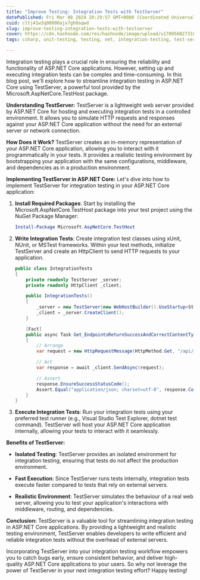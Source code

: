 ```yaml
---
title: "Improve Testing: Integration Tests with TestServer"
datePublished: Fri Mar 08 2024 20:29:57 GMT+0000 (Coordinated Universal Time)
cuid: cltj41w3q00000ajx7gh0aqwd
slug: improve-testing-integration-tests-with-testserver
cover: https://cdn.hashnode.com/res/hashnode/image/upload/v1709560273182/53b3e4e5-6c47-483b-afa1-9bbd84c0f17a.png
tags: csharp, unit-testing, testing, net, integration-testing, test-server

---
```


Integration testing plays a crucial role in ensuring the reliability and functionality of ASP.NET Core applications. However, setting up and executing integration tests can be complex and time-consuming. In this blog post, we'll explore how to streamline integration testing in ASP.NET Core using TestServer, a powerful tool provided by the Microsoft.AspNetCore.TestHost package.

**Understanding TestServer:** TestServer is a lightweight web server provided by ASP.NET Core for hosting and executing integration tests in a controlled environment. It allows you to simulate HTTP requests and responses against your ASP.NET Core application without the need for an external server or network connection.

**How Does it Work?** TestServer creates an in-memory representation of your ASP.NET Core application, allowing you to interact with it programmatically in your tests. It provides a realistic testing environment by bootstrapping your application with the same configurations, middleware, and dependencies as in a production environment.

**Implementing TestServer in ASP.NET Core:** Let's dive into how to implement TestServer for integration testing in your ASP.NET Core application:

1. **Install Required Packages**: Start by installing the Microsoft.AspNetCore.TestHost package into your test project using the NuGet Package Manager:
    
    ```powershell
    Install-Package Microsoft.AspNetCore.TestHost
    ```
    
2. **Write Integration Tests**: Create integration test classes using xUnit, NUnit, or MSTest frameworks. Within your test methods, initialize TestServer and create an HttpClient to send HTTP requests to your application.
    
    ```csharp
    public class IntegrationTests
    {
        private readonly TestServer _server;
        private readonly HttpClient _client;
    
        public IntegrationTests()
        {
            _server = new TestServer(new WebHostBuilder().UseStartup<Startup>());
            _client = _server.CreateClient();
        }
    
        [Fact]
        public async Task Get_EndpointsReturnSuccessAndCorrectContentType()
        {
            // Arrange
            var request = new HttpRequestMessage(HttpMethod.Get, "/api/values");
    
            // Act
            var response = await _client.SendAsync(request);
    
            // Assert
            response.EnsureSuccessStatusCode();
            Assert.Equal("application/json; charset=utf-8", response.Content.Headers.ContentType.ToString());
        }
    }
    ```
    
3. **Execute Integration Tests**: Run your integration tests using your preferred test runner (e.g., Visual Studio Test Explorer, dotnet test command). TestServer will host your ASP.NET Core application internally, allowing your tests to interact with it seamlessly.
    

**Benefits of TestServer:**

* **Isolated Testing**: TestServer provides an isolated environment for integration testing, ensuring that tests do not affect the production environment.
    
* **Fast Execution**: Since TestServer runs tests internally, integration tests execute faster compared to tests that rely on external servers.
    
* **Realistic Environment**: TestServer simulates the behaviour of a real web server, allowing you to test your application's interactions with middleware, routing, and dependencies.
    

**Conclusion:** TestServer is a valuable tool for streamlining integration testing in ASP.NET Core applications. By providing a lightweight and realistic testing environment, TestServer enables developers to write efficient and reliable integration tests without the overhead of external servers.

Incorporating TestServer into your integration testing workflow empowers you to catch bugs early, ensure consistent behavior, and deliver high-quality ASP.NET Core applications to your users. So why not leverage the power of TestServer in your next integration testing effort? Happy testing!